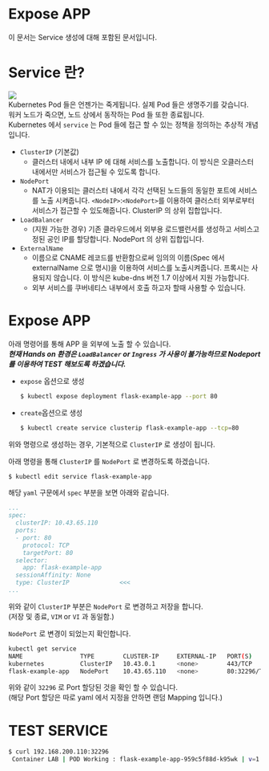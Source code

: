 # Expose APP
이 문서는 Service 생성에 대해 포함된 문서입니다.   
   
# Service 란?
![](https://d33wubrfki0l68.cloudfront.net/cc38b0f3c0fd94e66495e3a4198f2096cdecd3d5/ace10/docs/tutorials/kubernetes-basics/public/images/module_04_services.svg)    
Kubernetes Pod 들은 언젠가는 죽게됩니다. 실제 Pod 들은 생명주기를 갖습니다.   
워커 노드가 죽으면, 노드 상에서 동작하는 Pod 들 또한 종료됩니다.   
Kubernetes 에서 `service` 는 Pod 들에 접근 할 수 있는 정책을 정의하는 추상적 개념입니다.   
+ `ClusterIP` (기본값)
    - 클러스터 내에서 내부 IP 에 대해 서비스를 노출합니다. 이 방식은 오클러스터 내에서만 서비스가 접근될 수 있도록 합니다.
+ `NodePort`
    - NAT가 이용되는 클러스터 내에서 각각 선택된 노드들의 동일한 포트에 서비스를 노출 시켜줍니다. `<NodeIP>`:`<NodePort>`를 이용하여 클러스터 외부로부터 서비스가 접근할 수 있도해줍니다. ClusterIP 의 상위 집합입니다.
+ `LoadBalancer`
    - (지원 가능한 경우) 기존 클라우드에서 외부용 로드밸런서를 생성하고 서비스고정된 공인 IP를 할당합니다. NodePort 의 상위 집합입니다.
+ `ExternalName`
    - 이름으로 CNAME 레코드를 반환함으로써 임의의 이름(Spec 에서 externalName 으로 명시)을 이용하여 서비스를 노출시켜줍니다. 프록시는 사용되지 않습니다. 이 방식은 kube-dns 버전 1.7 이상에서 지원 가능합니다.
    - 외부 서비스를 쿠버네티스 내부에서 호출 하고자 할때 사용할 수 있습니다.
# Expose APP
아래 명령어를 통해 APP 을 외부에 노출 할 수 있습니다.   
***현재 Hands on 환경은 `LoadBalancer` or `Ingress` 가 사용이 불가능하므로 Nodeport 를 이용하여 TEST 해보도록 하겠습니다.***    
   
* `expose` 옵션으로 생성
    ```bash
    $ kubectl expose deployment flask-example-app --port 80
    ```
* `create`옵션으로 생성    
    ```bash
    $ kubectl create service clusterip flask-example-app --tcp=80
    ```
위와 명령으로 생성하는 경우, 기본적으로 `ClusterIP` 로 생성이 됩니다.   
   
아래 명령을 통해 `ClusterIP` 를 `NodePort` 로 변경하도록 하겠습니다.   
```bash
$ kubectl edit service flask-example-app
```
   
해당 `yaml` 구문에서 `spec` 부분을 보면 아래와 같습니다.   
```yaml
...
spec:
  clusterIP: 10.43.65.110
  ports:
  - port: 80
    protocol: TCP
    targetPort: 80
  selector:
    app: flask-example-app
  sessionAffinity: None
  type: ClusterIP              <<<
...
```
위와 같이 `ClusterIP` 부분은 `NodePort` 로 변경하고 저장을 합니다.   
(저장 및 종료, `VIM` or `VI` 과 동일함.)   
   
`NodePort` 로 변경이 되었는지 확인합니다.
```bash
kubectl get service
NAME                TYPE        CLUSTER-IP     EXTERNAL-IP   PORT(S)        AGE
kubernetes          ClusterIP   10.43.0.1      <none>        443/TCP        99m
flask-example-app   NodePort    10.43.65.110   <none>        80:32296/TCP   3m26s
```
위와 같이 `32296` 로 Port 할당된 것을 확인 할 수 있습니다.   
(해당 Port 할당은 따로 yaml 에서 지정을 안하면 랜덤 Mapping 입니다.)   
   
# TEST SERVICE
```bash
$ curl 192.168.200.110:32296
 Container LAB | POD Working : flask-example-app-959c5f88d-k95wk | v=1
```
   
